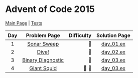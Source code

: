 # Advent of Code 2015

[Main Page](https://adventofcode.com/2021) | [Tests](/test/2021)

| Day | Problem Page | Difficulty | Solution Page |
| :---: | :------: | ---: | :---: |
| 1 | [Sonar Sweep](https://adventofcode.com/2021/day/1) | :star2: | [day_01.ex](/lib/2021/day_01.ex) |
| 2 | [Dive!](https://adventofcode.com/2021/day/2) | :star2: | [day_02.ex](/lib/2021/day_02.ex) |
| 3 | [Binary Diagnostic](https://adventofcode.com/2021/day/3) | :star2: | [day_03.ex](/lib/2021/day_03.ex) |
| 4 | [Giant Squid](https://adventofcode.com/2021/day/4) | :star2: :star2: | [day_03.ex](/lib/2021/day_04.ex) |